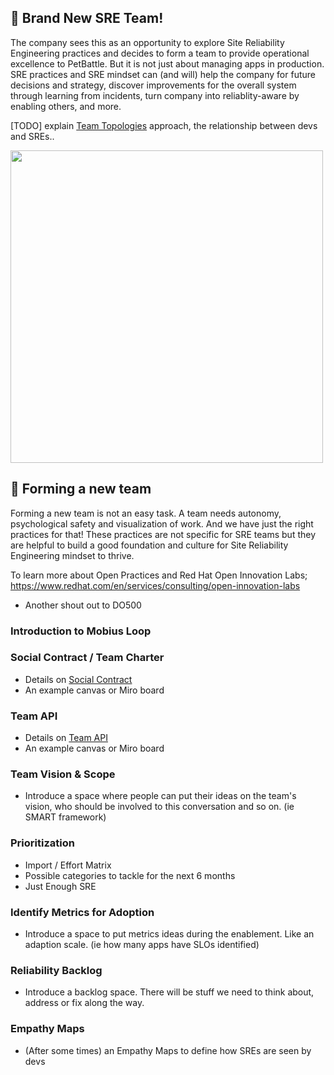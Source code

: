 ## 🌱 Brand New SRE Team!
The company sees this as an opportunity to explore Site Reliability Engineering practices and decides to form a team to provide operational excellence to PetBattle. But it is not just about managing apps in production. SRE practices and SRE mindset can (and will) help the company for future decisions and strategy, discover improvements for the overall system through learning from incidents, turn company into reliablity-aware by enabling others, and more.

[TODO] explain [Team Topologies](https://teamtopologies.com/) approach, the relationship between devs and SREs..

<img src="0-let-the-battles-begin/images/sre-team-topologies.png" width="500">


## 🦚 Forming a new team
Forming a new team is not an easy task. A team needs autonomy, psychological safety and visualization of work. And we have just the right practices for that! These practices are not specific for SRE teams but they are helpful to build a good foundation and culture for  Site Reliability Engineering mindset to thrive.

To learn more about Open Practices and Red Hat Open Innovation Labs; https://www.redhat.com/en/services/consulting/open-innovation-labs

* Another shout out to DO500 

### Introduction to Mobius Loop

### Social Contract / Team Charter
- Details on [Social Contract](https://openpracticelibrary.com/practice/social-contract/) 
- An example canvas or Miro board

### Team API
- Details on [Team API](https://github.com/TeamTopologies/Team-API-template)
- An example canvas or Miro board
### Team Vision & Scope
- Introduce a space where people can put their ideas on the team's vision, who should be involved to this conversation and so on. (ie SMART framework)

### Prioritization
- Import / Effort Matrix
- Possible categories to tackle for the next 6 months
- Just Enough SRE

### Identify Metrics for Adoption
- Introduce a space to put metrics ideas during the enablement. Like an adaption scale. (ie how many apps have SLOs identified)
### Reliability Backlog
- Introduce a backlog space. There will be stuff we need to think about, address or fix along the way.

### Empathy Maps
- (After some times) an Empathy Maps to define how SREs are seen by devs